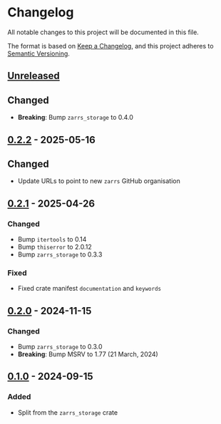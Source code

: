 # Changelog

All notable changes to this project will be documented in this file.

The format is based on [Keep a Changelog](https://keepachangelog.com/en/1.0.0/),
and this project adheres to [Semantic Versioning](https://semver.org/spec/v2.0.0.html).

## [Unreleased]

## Changed
- **Breaking**: Bump `zarrs_storage` to 0.4.0

## [0.2.2] - 2025-05-16

## Changed
- Update URLs to point to new `zarrs` GitHub organisation

## [0.2.1] - 2025-04-26

### Changed
- Bump `itertools` to 0.14
- Bump `thiserror` to 2.0.12
- Bump `zarrs_storage` to 0.3.3

### Fixed
- Fixed crate manifest `documentation` and `keywords`

## [0.2.0] - 2024-11-15

### Changed
 - Bump `zarrs_storage` to 0.3.0
 - **Breaking**: Bump MSRV to 1.77 (21 March, 2024)

## [0.1.0] - 2024-09-15

### Added
 - Split from the `zarrs_storage` crate

[unreleased]: https://github.com/zarrs/zarrs/compare/zarrs_http-v0.2.2...HEAD
[0.2.2]: https://github.com/LDeakin/zarrs/releases/tag/zarrs_http-v0.2.2
[0.2.1]: https://github.com/LDeakin/zarrs/releases/tag/zarrs_http-v0.2.1
[0.2.0]: https://github.com/LDeakin/zarrs/releases/tag/zarrs_http-v0.2.0
[0.1.0]: https://github.com/LDeakin/zarrs/releases/tag/zarrs_http-v0.1.0

